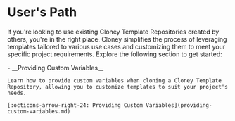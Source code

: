 # User's Path

If you're looking to use existing Cloney Template Repositories created by others, you're in the right place. Cloney simplifies the process of leveraging templates tailored to various use cases and customizing them to meet your specific project requirements. Explore the following section to get started:

<div class="grid cards" markdown>
-   __Providing Custom Variables__

    Learn how to provide custom variables when cloning a Cloney Template Repository, allowing you to customize templates to suit your project's needs.

    [:octicons-arrow-right-24: Providing Custom Variables](providing-custom-variables.md)
</div>

